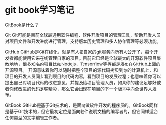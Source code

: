 # git book学习笔记

GitBook是什么？

Git
Git可能是目前全球最通用软件编程、软件开发项目的管理工具，帮助开发人员对项目文件和开发进度进行管理，支持版本历史管理和多人协作管理等必须功能。

GitHub
GitHub是Git在线化，就是有人把自家的git服务向所有人公开了，每个开发者都能使用它来在线管理自家的项目。目前它已经是全球最大的开源软件项目集散地地，很多知名的项目比如Nodejs，Tensorflow等等都是发布在GitHub上面的开源项目。
开源意味着你可以随时把整个项目的源代码拷贝到你的计算机上，和项目的开发人员同步看到项目的代码内容，看到项目的发展过程；也意味着你可以提出自己对项目代码的改进意见，并提及给项目管理人员，如果你的建议足够好或者你修改进的代码足够精彩，那么它会出现在项目的下一个版本中向全世界人发布。

GitBook
GitHub是基于Git技术的，是面向做软件开发的程序员的。GitBook同样是基于Git技术的，但它最初定位是面向软件说明文档的编写者的，但它同样适合任何类型的文字编辑工作者。
